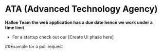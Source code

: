 # ATA (Advanced Technology Agency)
**Halloe Team the web application has a due date hence we work under a time limit**
* For a startup check out our [Create UI phase here]
  
##Example for a pull request

